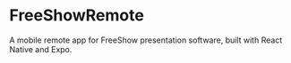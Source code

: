# FreeShowRemote
A mobile remote app for FreeShow presentation software, built with React Native and Expo.
